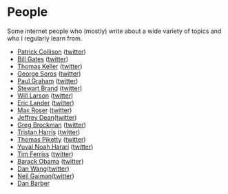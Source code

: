 # People
Some internet people who (mostly) write about a wide variety of topics and who I regularly learn from.

- [Patrick Collison](https://patrickcollison.com/) ([twitter](https://twitter.com/patrickc))
- [Bill Gates](https://www.gatesnotes.com/) ([twitter](https://twitter.com/BillGates))
- [Thomas Keller](https://www.thomaskeller.com/yountville-california/thomas-keller/philosophy-one-guest-time) ([twitter](https://twitter.com/Chef_Keller))
- [George Soros](https://www.georgesoros.com/) ([twitter](https://twitter.com/georgesoros))
- [Paul Graham](http://paulgraham.com/) ([twitter](https://twitter.com/paulg))
- [Stewart Brand](http://sb.longnow.org/) ([twitter](https://twitter.com/stewartbrand))
- [Will Larson](https://lethain.com/) ([twitter](https://twitter.com/Lethain))
- [Eric Lander](https://www.broadinstitute.org/directors-page-eric-lander) ([twitter](https://twitter.com/Eric_Lander))
- [Max Roser](https://ourworldindata.org/) ([twitter](https://twitter.com/MaxCRoser))
- [Jeffrey Dean](https://research.google/people/jeff/)([twitter](https://twitter.com/JeffDean))
- [Greg Brockman](http://gregbrockman.com/) ([twitter](https://twitter.com/gdb))
- [Tristan Harris](https://www.humanetech.com/) ([twitter](https://twitter.com/tristanharris))
- [Thomas Piketty](http://piketty.pse.ens.fr/en/) ([twitter](https://twitter.com/pikettylemonde))
- [Yuval Noah Harari](https://www.ynharari.com/) ([twitter](https://twitter.com/harari_yuva))
- [Tim Ferriss](https://tim.blog/) ([twitter](https://twitter.com/tferriss))
- [Barack Obama](https://www.obama.org/) ([twitter](https://twitter.com/BarackObama))
- [Dan Wang](https://danwang.co/)([twitter](https://twitter.com/danwwang))
- [Neil Gaiman](https://www.neilgaiman.com/)([twitter](https://twitter.com/neilhimself))
- [Dan Barber](https://www.bluehillfarm.com/team/dan-barber)


